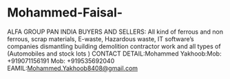 # Mohammed-Faisal-
 ALFA GROUP PAN INDIA BUYERS AND SELLERS: All kind of ferrous and non ferrous, scrap materials, E-waste, Hazardous waste, IT software’s companies dismantling building demolition contractor work and all types of (Automobiles and stock lots ) CONTACT DETAIL:Mohammed Yakhoob:Mob: +919071156191 Mob: +919535692040 EAMIL:Mohammed.Yakhoob8408@gmail.com 
